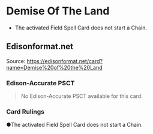 # Demise Of The Land

*   The activated Field Spell Card does not start a Chain.

## Edisonformat.net

Source: https://edisonformat.net/card?name=Demise%20of%20the%20Land

### Edison-Accurate PSCT

> No Edison-Accurate PSCT available for this card.

### Card Rulings

●The activated Field Spell Card does not start a Chain.
            